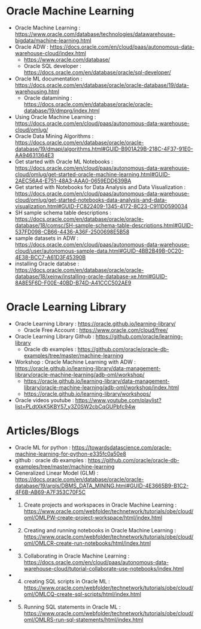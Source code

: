 # Oracle Machine Learning
- Oracle Machine Learning : https://www.oracle.com/database/technologies/datawarehouse-bigdata/machine-learning.html
- Oracle ADW : https://docs.oracle.com/en/cloud/paas/autonomous-data-warehouse-cloud/index.html
  - https://www.oracle.com/database/
  - Oracle SQL developer : https://docs.oracle.com/en/database/oracle/sql-developer/
- Oracle ML documentation : https://docs.oracle.com/en/database/oracle/oracle-database/19/data-warehousing.html
  - Oracle datamining : https://docs.oracle.com/en/database/oracle/oracle-database/19/dmprg/index.html
- Using Oracle Machine Learning : https://docs.oracle.com/en/cloud/paas/autonomous-data-warehouse-cloud/omlug/
- Oracle Data Mining Algorithms : https://docs.oracle.com/en/database/oracle/oracle-database/19/dmapi/algorithms.html#GUID-B901A29B-218C-4F37-91E0-AA94631364E3
- Get started with Oracle ML Notebooks : https://docs.oracle.com/en/cloud/paas/autonomous-data-warehouse-cloud/omlug/get-started-oracle-machine-learning.html#GUID-2AEC56A4-E751-48A3-AAA0-0659EDD639BA
- Get started with Notebooks for Data Analysis and Data Visualization : https://docs.oracle.com/en/cloud/paas/autonomous-data-warehouse-cloud/omlug/get-started-notebooks-data-analysis-and-data-visualization.html#GUID-FC822409-1345-4172-8C23-C911D0590034
- SH sample schema table descriptions : https://docs.oracle.com/en/database/oracle/oracle-database/18/comsc/SH-sample-schema-table-descriptions.html#GUID-537FD098-CB66-4436-A36F-2500698E5B58
- sample datasets in ADW : https://docs.oracle.com/en/cloud/paas/autonomous-data-warehouse-cloud/user/autonomous-sample-data.html#GUID-4BB2B49B-0C20-4E38-BCC7-A61D3F45390B
- installing Oracle databse : https://docs.oracle.com/en/database/oracle/oracle-database/18/xeinw/installing-oracle-database-xe.html#GUID-8A8E5F6D-F00E-40BD-B74D-A41CCC502AE9

# Oracle Learning Library
- Oracle Learning Library : https://oracle.github.io/learning-library/
  - Oracle Free Account : https://www.oracle.com/cloud/free/
- Oracle Learning Library Github : https://github.com/oracle/learning-library
  - Oracle db examples : https://github.com/oracle/oracle-db-examples/tree/master/machine-learning
- Workshop : Oracle Machine Learning with ADW : https://oracle.github.io/learning-library/data-management-library/oracle-machine-learning/adb-oml/workshop/
  - https://oracle.github.io/learning-library/data-management-library/oracle-machine-learning/adb-oml/workshop/index.html
  - https://oracle.github.io/learning-library/workshops/
- Oracle videos youtube : https://www.youtube.com/playlist?list=PLdtXkK5KBY57_y3Z0SW2cbCqGUPbfc94w

# Articles/Blogs
- Oracle ML for python : https://towardsdatascience.com/oracle-machine-learning-for-python-e335fc0a50e8
- github : oracle db examples : https://github.com/oracle/oracle-db-examples/tree/master/machine-learning
- Generalized Linear Model (GLM) : https://docs.oracle.com/en/database/oracle/oracle-database/19/arpls/DBMS_DATA_MINING.html#GUID-4E3665B9-B1C2-4F6B-AB69-A7F353C70F5C
- 1. Create projects and workspaces in Oracle Machine Learning : https://www.oracle.com/webfolder/technetwork/tutorials/obe/cloud/oml/OMLPW-create-project-workspace/html/index.html
- 2. Creating and running notebooks in Oracle Machine Learning : https://www.oracle.com/webfolder/technetwork/tutorials/obe/cloud/oml/OMLCR-create-run-notebooks/html/index.html
- 3. Collaborating in Oracle Machine Learning : https://docs.oracle.com/en/cloud/paas/autonomous-data-warehouse-cloud/tutorial-collaborate-use-notebooks/index.html
- 4. creating SQL scripts in Oracle ML : https://www.oracle.com/webfolder/technetwork/tutorials/obe/cloud/oml/OMLCQ-create-sql-scripts/html/index.html
- 5. Running SQL statements in Oracle ML : https://www.oracle.com/webfolder/technetwork/tutorials/obe/cloud/oml/OMLRS-run-sql-statements/html/index.html


